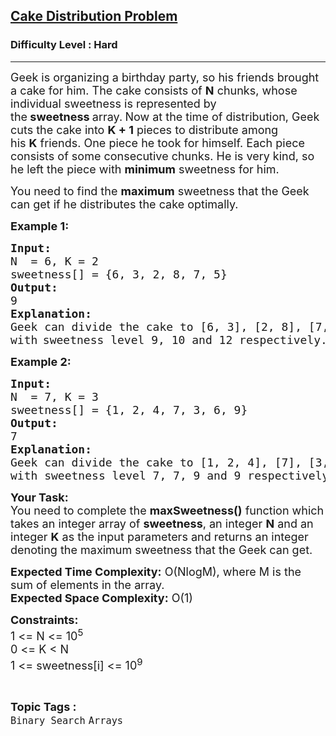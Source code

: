 <h2><a href="https://www.geeksforgeeks.org/problems/cake-distribution-problem--170647/1?page=1&category=Arrays&difficulty=Hard&status=unsolved&sortBy=accuracy">Cake Distribution Problem</a></h2><h3>Difficulty Level : Hard</h3><hr><div class="problems_problem_content__Xm_eO"><p><span style="font-size:18px">Geek is organizing a birthday party, so his friends brought a cake for him. The cake consists of <strong>N</strong>&nbsp;chunks, whose individual sweetness is represented by the<strong>&nbsp;sweetness&nbsp;</strong>array.<strong>&nbsp;</strong>Now at the time of distribution, Geek cuts the cake into&nbsp;<strong>K + 1</strong>&nbsp;pieces to distribute among his&nbsp;<strong>K</strong>&nbsp;friends. One piece he took for himself. Each piece consists of some consecutive chunks. He is very kind, so he left the piece with <strong>minimum</strong> sweetness for him.</span></p>

<p><span style="font-size:18px">You need to find the&nbsp;<strong>maximum</strong>&nbsp;sweetness that the Geek can get if he distributes the cake optimally.</span></p>

<p><strong><span style="font-size:18px">Example 1:</span></strong></p>

<pre><span style="font-size:18px"><strong>Input:</strong></span>
<span style="font-size:18px">N  = 6, K = 2</span>
<span style="font-size:18px">sweetness[] = {6, 3, 2, 8, 7, 5}</span>
<span style="font-size:18px"><strong>Output:</strong></span>
<span style="font-size:18px">9</span>
<span style="font-size:18px"><strong>Explanation:</strong></span>
<span style="font-size:18px">Geek can divide the cake to [6, 3], [2, 8], [7, 5] 
with</span>&nbsp;<span style="font-size:18px">sweetness level 9, 10 and 12 respectively.</span>
</pre>

<p><strong><span style="font-size:18px">Example 2:</span></strong></p>

<pre><span style="font-size:18px"><strong>Input:</strong></span>
<span style="font-size:18px">N  = 7, K = 3</span>
<span style="font-size:18px">sweetness[] = {1, 2, 4, 7, 3, 6, 9}</span>
<span style="font-size:18px"><strong>Output:</strong></span>
<span style="font-size:18px">7</span>
<span style="font-size:18px"><strong>Explanation:</strong></span>
<span style="font-size:18px">Geek can divide the cake to [1, 2, 4], [7], [3, 6], [9] 
with sweetness level 7, 7, 9 and 9 respectively.</span></pre>

<p><strong><span style="font-size:18px">Your Task:</span></strong><br>
<span style="font-size:18px">You need to complete the <strong>maxSweetness()</strong> function which takes an integer array of&nbsp;<strong>sweetness</strong>, an integer <strong>N</strong> and an integer <strong>K</strong> as the input parameters and returns an integer denoting the maximum sweetness that the Geek can get.</span></p>

<p><span style="font-size:18px"><strong>Expected Time Complexity:</strong> O(NlogM), where M is the sum of elements in the array.<br>
<strong>Expected Space Complexity:</strong>&nbsp;O(1)</span></p>

<p><strong><span style="font-size:18px">Constraints:</span></strong><br>
<span style="font-size:18px">1 &lt;= N &lt;= 10<sup>5</sup><br>
0 &lt;= K &lt; N<br>
1 &lt;= sweetness[i] &lt;= 10<sup>9</sup></span></p>
</div><br><p><span style=font-size:18px><strong>Topic Tags : </strong><br><code>Binary Search</code>&nbsp;<code>Arrays</code>&nbsp;